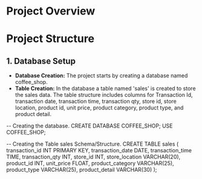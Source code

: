 # Project Overview


# Project Structure

## 1. Database Setup
   * **Database Creation:** The project starts by creating a database named coffee_shop.
   * **Table Creation:** In the database a table named 'sales' is created to store the sales data. The table structure includes columns for Transaction Id, transaction date, transaction time, transaction qty, store id, store location, product id, unit price, product category, product type, and product detail.

-- Creating the database.
CREATE DATABASE COFFEE_SHOP;
USE COFFEE_SHOP;

-- Creating the Table sales Schema/Structure.
CREATE TABLE sales (
	transaction_id INT PRIMARY KEY,
    transaction_date DATE,
    transaction_time TIME,
    transaction_qty	INT,
    store_id INT,
    store_location VARCHAR(20),	
    product_id INT,
    unit_price FLOAT,
    product_category VARCHAR(25),	
    product_type VARCHAR(25),
    product_detail VARCHAR(30)
);
